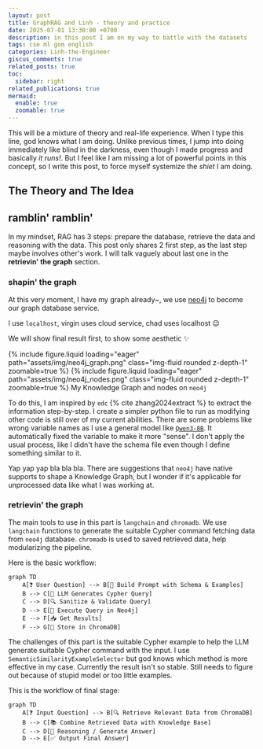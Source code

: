 ```yaml
---
layout: post
title: GraphRAG and Linh - theory and practice
date: 2025-07-01 13:30:00 +0700
description: in this post I am on my way to battle with the datasets
tags: cse ml gom english
categories: Linh-the-Engineer
giscus_comments: true
related_posts: true
toc:
  sidebar: right
related_publications: true
mermaid:
  enable: true
  zoomable: true
---
```


This will be a mixture of theory and real-life experience. When I type this line, god knows what I am doing. Unlike previous times, I jump into doing immediately like blind in the darkness, even though I made progress and basically *it runs!*. But I feel like I am missing a lot of powerful points in this concept, so I write this post, to force myself systemize the *shiet* I am doing.

## The Theory and The Idea



## ramblin' ramblin'

In my mindset, RAG has 3 steps: prepare the database, retrieve the data and reasoning with the data. This post only shares 2 first step, as the last step maybe involves other's work. I will talk vaguely about last one in the **retrievin' the graph** section.

### shapin' the graph

At this very moment, I have my graph already~, we use [neo4j](https://neo4j.com/) to become our graph database service.

I use `localhost`, virgin uses cloud service, chad uses localhost :wink:

We will show final result first, to show some aesthetic :sparkles: 

{% include figure.liquid loading="eager" path="assets/img/neo4j_graph.png" class="img-fluid rounded z-depth-1" zoomable=true %}
{% include figure.liquid loading="eager" path="assets/img/neo4j_nodes.png" class="img-fluid rounded z-depth-1" zoomable=true %}
My Knowledge Graph and nodes on `neo4j`

To do this, I am inspired by `edc` {% cite zhang2024extract %} to extract the information step-by-step. I create a simpler python file to run as modifying other code is still over of my current abilities. There are some problems like wrong variable names as I use a general model like [`Qwen3-8B`](https://huggingface.co/Qwen/Qwen3-8B). It automatically fixed the variable to make it more "sense". I don't apply the usual process, like I didn't have the schema file even though I define something similar to it.

Yap yap yap bla bla bla. There are suggestions that `neo4j` have native supports to shape a Knowledge Graph, but I wonder if it's applicable for unprocessed data like what I was working at.

### retrievin' the graph

The main tools to use in this part is `langchain` and `chromadb`. We use `langchain` functions to generate the suitable Cypher command fetching data from `neo4j` database. `chromadb` is used to saved retrieved data, help modularizing the pipeline. 

Here is the basic workflow:

```mermaid
graph TD
    A[❓ User Question] --> B[📝 Build Prompt with Schema & Examples]
    B --> C[🤖 LLM Generates Cypher Query]
    C --> D[🔍 Sanitize & Validate Query]
    D --> E[🔗 Execute Query in Neo4j]
    E --> F[📥 Get Results]
    F --> G[💽 Store in ChromaDB]
```

The challenges of this part is the suitable Cypher example to help the LLM generate suitable Cypher command with the input. I use `SemanticSimilarityExampleSelector` but god knows which method is more effective in my case. Currently the result isn't so stable. Still needs to figure out because of stupid model or too little examples.

This is the workflow of final stage:

```mermaid
graph TD
    A[❓ Input Question] --> B[🔍 Retrieve Relevant Data from ChromaDB]
    B --> C[📚 Combine Retrieved Data with Knowledge Base]
    C --> D[🤖 Reasoning / Generate Answer]
    D --> E[✅ Output Final Answer]
```
